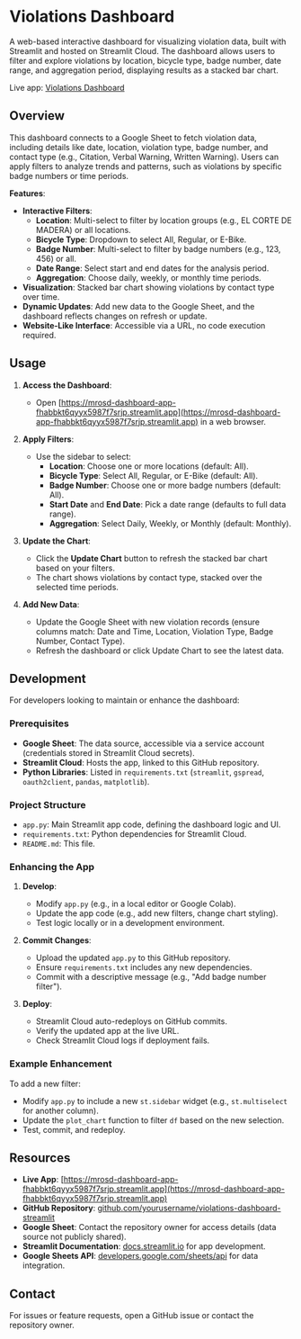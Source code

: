 # Violations Dashboard

A web-based interactive dashboard for visualizing violation data, built with Streamlit and hosted on Streamlit Cloud. The dashboard allows users to filter and explore violations by location, bicycle type, badge number, date range, and aggregation period, displaying results as a stacked bar chart.

Live app: [Violations Dashboard](https://mrosd-dashboard-app-fhabbkt6qyyx5987f7srjp.streamlit.app)

## Overview

This dashboard connects to a Google Sheet to fetch violation data, including details like date, location, violation type, badge number, and contact type (e.g., Citation, Verbal Warning, Written Warning). Users can apply filters to analyze trends and patterns, such as violations by specific badge numbers or time periods.

**Features**:
- **Interactive Filters**:
  - **Location**: Multi-select to filter by location groups (e.g., EL CORTE DE MADERA) or all locations.
  - **Bicycle Type**: Dropdown to select All, Regular, or E-Bike.
  - **Badge Number**: Multi-select to filter by badge numbers (e.g., 123, 456) or all.
  - **Date Range**: Select start and end dates for the analysis period.
  - **Aggregation**: Choose daily, weekly, or monthly time periods.
- **Visualization**: Stacked bar chart showing violations by contact type over time.
- **Dynamic Updates**: Add new data to the Google Sheet, and the dashboard reflects changes on refresh or update.
- **Website-Like Interface**: Accessible via a URL, no code execution required.

## Usage

1. **Access the Dashboard**:
   - Open [https://mrosd-dashboard-app-fhabbkt6qyyx5987f7srjp.streamlit.app](https://mrosd-dashboard-app-fhabbkt6qyyx5987f7srjp.streamlit.app) in a web browser.
   
2. **Apply Filters**:
   - Use the sidebar to select:
     - **Location**: Choose one or more locations (default: All).
     - **Bicycle Type**: Select All, Regular, or E-Bike (default: All).
     - **Badge Number**: Choose one or more badge numbers (default: All).
     - **Start Date** and **End Date**: Pick a date range (defaults to full data range).
     - **Aggregation**: Select Daily, Weekly, or Monthly (default: Monthly).
   
3. **Update the Chart**:
   - Click the **Update Chart** button to refresh the stacked bar chart based on your filters.
   - The chart shows violations by contact type, stacked over the selected time periods.

4. **Add New Data**:
   - Update the Google Sheet with new violation records (ensure columns match: Date and Time, Location, Violation Type, Badge Number, Contact Type).
   - Refresh the dashboard or click Update Chart to see the latest data.

## Development

For developers looking to maintain or enhance the dashboard:

### Prerequisites
- **Google Sheet**: The data source, accessible via a service account (credentials stored in Streamlit Cloud secrets).
- **Streamlit Cloud**: Hosts the app, linked to this GitHub repository.
- **Python Libraries**: Listed in `requirements.txt` (`streamlit`, `gspread`, `oauth2client`, `pandas`, `matplotlib`).

### Project Structure
- `app.py`: Main Streamlit app code, defining the dashboard logic and UI.
- `requirements.txt`: Python dependencies for Streamlit Cloud.
- `README.md`: This file.

### Enhancing the App
1. **Develop**:
   - Modify `app.py` (e.g., in a local editor or Google Colab).
   - Update the app code (e.g., add new filters, change chart styling).
   - Test logic locally or in a development environment.
   
2. **Commit Changes**:
   - Upload the updated `app.py` to this GitHub repository.
   - Ensure `requirements.txt` includes any new dependencies.
   - Commit with a descriptive message (e.g., "Add badge number filter").

3. **Deploy**:
   - Streamlit Cloud auto-redeploys on GitHub commits.
   - Verify the updated app at the live URL.
   - Check Streamlit Cloud logs if deployment fails.

### Example Enhancement
To add a new filter:
- Modify `app.py` to include a new `st.sidebar` widget (e.g., `st.multiselect` for another column).
- Update the `plot_chart` function to filter `df` based on the new selection.
- Test, commit, and redeploy.

## Resources
- **Live App**: [https://mrosd-dashboard-app-fhabbkt6qyyx5987f7srjp.streamlit.app](https://mrosd-dashboard-app-fhabbkt6qyyx5987f7srjp.streamlit.app)
- **GitHub Repository**: [github.com/yourusername/violations-dashboard-streamlit](https://github.com/poncho-punch/violations-dashboard-streamlit)
- **Google Sheet**: Contact the repository owner for access details (data source not publicly shared).
- **Streamlit Documentation**: [docs.streamlit.io](https://docs.streamlit.io) for app development.
- **Google Sheets API**: [developers.google.com/sheets/api](https://developers.google.com/sheets/api) for data integration.

## Contact
For issues or feature requests, open a GitHub issue or contact the repository owner.
